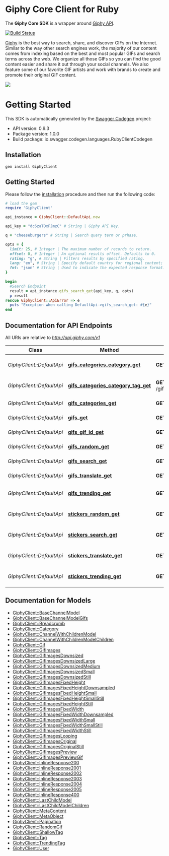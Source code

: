 # Giphy Core Client for Ruby

The **Giphy Core SDK** is a wrapper around [Giphy API](https://github.com/Giphy/GiphyAPI).

[![Build Status](https://travis-ci.com/Giphy/giphy-ruby-client.svg?token=ytpQbMSuy8sydsqZwbwp&branch=master)](https://travis-ci.com/Giphy/giphy-ruby-client)

[Giphy](https://www.giphy.com) is the best way to search, share, and discover GIFs on the Internet. Similar to the way other search engines work, the majority of our content comes from indexing based on the best and most popular GIFs and search terms across the web. We organize all those GIFs so you can find the good content easier and share it out through your social channels. We also feature some of our favorite GIF artists and work with brands to create and promote their original GIF content.

[![](https://media.giphy.com/media/5xaOcLOqNmWHaLeB14I/giphy.gif)]()

# Getting Started

This SDK is automatically generated by the [Swagger Codegen](https://github.com/swagger-api/swagger-codegen) project:

- API version: 0.9.3
- Package version: 1.0.0
- Build package: io.swagger.codegen.languages.RubyClientCodegen

## Installation

```shell
gem install GiphyClient
```

## Getting Started

Please follow the [installation](#installation) procedure and then run the following code:
```ruby
# load the gem
require 'GiphyClient'

api_instance = GiphyClient::DefaultApi.new

api_key = "dc6zaTOxFJmzC" # String | Giphy API Key.

q = "cheeseburgers" # String | Search query term or prhase.

opts = { 
  limit: 25, # Integer | The maximum number of records to return.
  offset: 0, # Integer | An optional results offset. Defaults to 0.
  rating: "g", # String | Filters results by specified rating.
  lang: "en", # String | Specify default country for regional content; use a 2-letter ISO 639-1 country code. See list of supported languages <a href = \"../language-support\">here</a>.
  fmt: "json" # String | Used to indicate the expected response format. Default is Json.
}

begin
  #Search Endpoint
  result = api_instance.gifs_search_get(api_key, q, opts)
  p result
rescue GiphyClient::ApiError => e
  puts "Exception when calling DefaultApi->gifs_search_get: #{e}"
end
```

## Documentation for API Endpoints

All URIs are relative to *http://api.giphy.com/v1*

Class | Method | HTTP request | Description
------------ | ------------- | ------------- | -------------
*GiphyClient::DefaultApi* | [**gifs_categories_category_get**](docs/DefaultApi.md#gifs_categories_category_get) | **GET** /gifs/categories/{category} | Category Tags Endpoint.
*GiphyClient::DefaultApi* | [**gifs_categories_category_tag_get**](docs/DefaultApi.md#gifs_categories_category_tag_get) | **GET** /gifs/categories/{category}/{tag} | Tagged Gifs Endpoint.
*GiphyClient::DefaultApi* | [**gifs_categories_get**](docs/DefaultApi.md#gifs_categories_get) | **GET** /gifs/categories | Categories Endpoint.
*GiphyClient::DefaultApi* | [**gifs_get**](docs/DefaultApi.md#gifs_get) | **GET** /gifs | Get GIFs by ID Endpoint
*GiphyClient::DefaultApi* | [**gifs_gif_id_get**](docs/DefaultApi.md#gifs_gif_id_get) | **GET** /gifs/{gif_id} | Get GIF by ID Endpoint
*GiphyClient::DefaultApi* | [**gifs_random_get**](docs/DefaultApi.md#gifs_random_get) | **GET** /gifs/random | Random Endpoint
*GiphyClient::DefaultApi* | [**gifs_search_get**](docs/DefaultApi.md#gifs_search_get) | **GET** /gifs/search | Search Endpoint
*GiphyClient::DefaultApi* | [**gifs_translate_get**](docs/DefaultApi.md#gifs_translate_get) | **GET** /gifs/translate | Translate Endpoint
*GiphyClient::DefaultApi* | [**gifs_trending_get**](docs/DefaultApi.md#gifs_trending_get) | **GET** /gifs/trending | Trending GIFs Endpoint
*GiphyClient::DefaultApi* | [**stickers_random_get**](docs/DefaultApi.md#stickers_random_get) | **GET** /stickers/random | Random Sticker Endpoint
*GiphyClient::DefaultApi* | [**stickers_search_get**](docs/DefaultApi.md#stickers_search_get) | **GET** /stickers/search | Sticker Search Endpoint
*GiphyClient::DefaultApi* | [**stickers_translate_get**](docs/DefaultApi.md#stickers_translate_get) | **GET** /stickers/translate | Sticker Translate Endpoint
*GiphyClient::DefaultApi* | [**stickers_trending_get**](docs/DefaultApi.md#stickers_trending_get) | **GET** /stickers/trending | Trending Stickers Endpoint


## Documentation for Models

 - [GiphyClient::BaseChannelModel](docs/BaseChannelModel.md)
 - [GiphyClient::BaseChannelModelGifs](docs/BaseChannelModelGifs.md)
 - [GiphyClient::Breadcrumb](docs/Breadcrumb.md)
 - [GiphyClient::Category](docs/Category.md)
 - [GiphyClient::ChannelWithChildrenModel](docs/ChannelWithChildrenModel.md)
 - [GiphyClient::ChannelWithChildrenModelChildren](docs/ChannelWithChildrenModelChildren.md)
 - [GiphyClient::Gif](docs/Gif.md)
 - [GiphyClient::GifImages](docs/GifImages.md)
 - [GiphyClient::GifImagesDownsized](docs/GifImagesDownsized.md)
 - [GiphyClient::GifImagesDownsizedLarge](docs/GifImagesDownsizedLarge.md)
 - [GiphyClient::GifImagesDownsizedMedium](docs/GifImagesDownsizedMedium.md)
 - [GiphyClient::GifImagesDownsizedSmall](docs/GifImagesDownsizedSmall.md)
 - [GiphyClient::GifImagesDownsizedStill](docs/GifImagesDownsizedStill.md)
 - [GiphyClient::GifImagesFixedHeight](docs/GifImagesFixedHeight.md)
 - [GiphyClient::GifImagesFixedHeightDownsampled](docs/GifImagesFixedHeightDownsampled.md)
 - [GiphyClient::GifImagesFixedHeightSmall](docs/GifImagesFixedHeightSmall.md)
 - [GiphyClient::GifImagesFixedHeightSmallStill](docs/GifImagesFixedHeightSmallStill.md)
 - [GiphyClient::GifImagesFixedHeightStill](docs/GifImagesFixedHeightStill.md)
 - [GiphyClient::GifImagesFixedWidth](docs/GifImagesFixedWidth.md)
 - [GiphyClient::GifImagesFixedWidthDownsampled](docs/GifImagesFixedWidthDownsampled.md)
 - [GiphyClient::GifImagesFixedWidthSmall](docs/GifImagesFixedWidthSmall.md)
 - [GiphyClient::GifImagesFixedWidthSmallStill](docs/GifImagesFixedWidthSmallStill.md)
 - [GiphyClient::GifImagesFixedWidthStill](docs/GifImagesFixedWidthStill.md)
 - [GiphyClient::GifImagesLooping](docs/GifImagesLooping.md)
 - [GiphyClient::GifImagesOriginal](docs/GifImagesOriginal.md)
 - [GiphyClient::GifImagesOriginalStill](docs/GifImagesOriginalStill.md)
 - [GiphyClient::GifImagesPreview](docs/GifImagesPreview.md)
 - [GiphyClient::GifImagesPreviewGif](docs/GifImagesPreviewGif.md)
 - [GiphyClient::InlineResponse200](docs/InlineResponse200.md)
 - [GiphyClient::InlineResponse2001](docs/InlineResponse2001.md)
 - [GiphyClient::InlineResponse2002](docs/InlineResponse2002.md)
 - [GiphyClient::InlineResponse2003](docs/InlineResponse2003.md)
 - [GiphyClient::InlineResponse2004](docs/InlineResponse2004.md)
 - [GiphyClient::InlineResponse2005](docs/InlineResponse2005.md)
 - [GiphyClient::InlineResponse400](docs/InlineResponse400.md)
 - [GiphyClient::LastChildModel](docs/LastChildModel.md)
 - [GiphyClient::LastChildModelChildren](docs/LastChildModelChildren.md)
 - [GiphyClient::MetaContent](docs/MetaContent.md)
 - [GiphyClient::MetaObject](docs/MetaObject.md)
 - [GiphyClient::Pagination](docs/Pagination.md)
 - [GiphyClient::RandomGif](docs/RandomGif.md)
 - [GiphyClient::ShallowTag](docs/ShallowTag.md)
 - [GiphyClient::Tag](docs/Tag.md)
 - [GiphyClient::TrendingTag](docs/TrendingTag.md)
 - [GiphyClient::User](docs/User.md)

